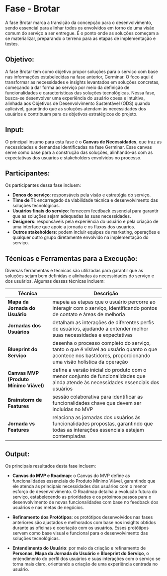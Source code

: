
# **Fase - Brotar**

A fase Brotar marca a transição da concepção para o desenvolvimento, sendo essencial para alinhar todos os envolvidos em torno de uma visão comum do serviço a ser entregue. É o ponto onde as soluções começam a se materializar, preparando o terreno para as etapas de implementação e testes.

## **Objetivo:**  

A fase Brotar tem como objetivo propor soluções para o serviço com base nas informações estabelecidas na fase anterior, Germinar. O foco aqui é transformar as necessidades e insights levantados em soluções concretas, começando a dar forma ao serviço por meio da definição de funcionalidades e características das soluções tecnológicas. Nessa fase, busca-se desenvolver uma experiência do usuário coesa e intuitiva, alinhada aos Objetivos de Desenvolvimento Sustentável (ODS) quando aplicável, garantindo que as soluções atendam às necessidades dos usuários e contribuam para os objetivos estratégicos do projeto.

## **Input:**  

O principal insumo para esta fase é o **Canvas de Necessidades**, que traz as necessidades e demandas identificadas na fase Germinar. Esse canvas serve como base para a construção das soluções, alinhando-as com as expectativas dos usuários e stakeholders envolvidos no processo.

## **Participantes:**  

Os participantes dessa fase incluem:  
- **Donos do serviço**: responsáveis pela visão e estratégia do serviço.  
- **Time de TI**: encarregado da viabilidade técnica e desenvolvimento das soluções tecnológicas.  
- **Usuários finais do serviço**: fornecem feedback essencial para garantir que as soluções sejam adequadas às suas necessidades.  
- **Designers**: responsáveis pela experiência do usuário e pela criação de uma interface que apoie a jornada e os fluxos dos usuários.  
- **Outros stakeholders**: podem incluir equipes de marketing, operações e qualquer outro grupo diretamente envolvido na implementação do serviço.

## **Técnicas e Ferramentas para a Execução:**  

Diversas ferramentas e técnicas são utilizadas para garantir que as soluções sejam bem definidas e alinhadas às necessidades do serviço e dos usuários. Algumas dessas técnicas incluem:  

| **Técnica**                   | **Descrição**                                                                                  |
|------------------------------|-----------------------------------------------------------------------------------------------|
| **Mapa da Jornada do Usuário** | mapeia as etapas que o usuário percorre ao interagir com o serviço, identificando pontos de contato e áreas de melhoria   |
| **Jornadas dos Usuários** | detalham as interações de diferentes perfis de usuários, ajudando a entender melhor suas necessidades e expectativas   |
| **Blueprint do Serviço** | desenha o processo completo do serviço, tanto o que é visível ao usuário quanto o que acontece nos bastidores, proporcionando uma visão holística da operação |
| **Canvas MVP (Produto Mínimo Viável)** | define a versão inicial do produto com o menor conjunto de funcionalidades que ainda atende às necessidades essenciais dos usuários |
| **Brainstorm de Features** | sessão colaborativa para identificar as funcionalidades chave que devem ser incluídas no MVP |
| **Jornada vs Features** |  relaciona as jornadas dos usuários às funcionalidades propostas, garantindo que todas as interações essenciais estejam contempladas |


## **Output:**  

Os principais resultados desta fase incluem:

- **Canvas do MVP e Roadmap**: o Canvas do MVP define as funcionalidades essenciais do Produto Mínimo Viável, garantindo que ele atenda às principais necessidades dos usuários com o menor esforço de desenvolvimento. O Roadmap detalha a evolução futura do serviço, estabelecendo as prioridades e os próximos passos para o desenvolvimento de novas funcionalidades com base no feedback dos usuários e nas metas de negócios.

- **Refinamento dos Protótipos**: os protótipos desenvolvidos nas fases anteriores são ajustados e melhorados com base nos insights obtidos durante as oficinas e cocriação com os usuários. Esses protótipos servem como base visual e funcional para o desenvolvimento das soluções tecnológicas.

- **Entendimento do Usuário**: por meio da criação e refinamento de **Personas**, **Mapa da Jornada do Usuário** e **Blueprint do Serviço**, o entendimento do perfil dos usuários e suas interações com o serviço se torna mais claro, orientando a criação de uma experiência centrada no usuário.